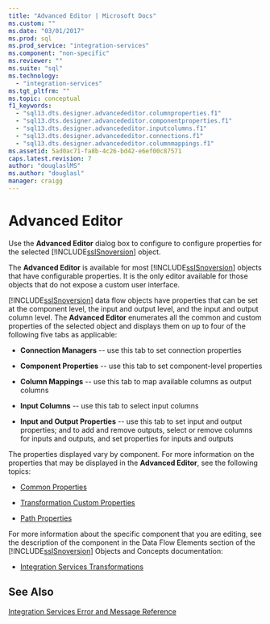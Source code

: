 ```yaml
---
title: "Advanced Editor | Microsoft Docs"
ms.custom: ""
ms.date: "03/01/2017"
ms.prod: sql
ms.prod_service: "integration-services"
ms.component: "non-specific"
ms.reviewer: ""
ms.suite: "sql"
ms.technology: 
  - "integration-services"
ms.tgt_pltfrm: ""
ms.topic: conceptual
f1_keywords: 
  - "sql13.dts.designer.advancededitor.columnproperties.f1"
  - "sql13.dts.designer.advancededitor.componentproperties.f1"
  - "sql13.dts.designer.advancededitor.inputcolumns.f1"
  - "sql13.dts.designer.advancededitor.connections.f1"
  - "sql13.dts.designer.advancededitor.columnmappings.f1"
ms.assetid: 5ad0ac71-fa8b-4c26-bd42-e6ef00c87571
caps.latest.revision: 7
author: "douglaslMS"
ms.author: "douglasl"
manager: craigg
---
```

# Advanced Editor
  Use the **Advanced Editor** dialog box to configure to configure properties for the selected [!INCLUDE[ssISnoversion](../includes/ssisnoversion-md.md)] object.  
  
 The **Advanced Editor** is available for most [!INCLUDE[ssISnoversion](../includes/ssisnoversion-md.md)] objects that have configurable properties. It is the only editor available for those objects that do not expose a custom user interface.  
  
 [!INCLUDE[ssISnoversion](../includes/ssisnoversion-md.md)] data flow objects have properties that can be set at the component level, the input and output level, and the input and output column level. The **Advanced Editor** enumerates all the common and custom properties of the selected object and displays them on up to four of the following five tabs as applicable:  
  
-   **Connection Managers** -- use this tab to set connection properties  
  
-   **Component Properties** -- use this tab to set component-level properties  
  
-   **Column Mappings** -- use this tab to map available columns as output columns  
  
-   **Input Columns** -- use this tab to select input columns  
  
-   **Input and Output Properties** -- use this tab to set input and output properties; and to add and remove outputs, select or remove columns for inputs and outputs, and set properties for inputs and outputs  
  
 The properties displayed vary by component. For more information on the properties that may be displayed in the **Advanced Editor**, see the following topics:  
  
-   [Common Properties](http://msdn.microsoft.com/library/51973502-5cc6-4125-9fce-e60fa1b7b796)  
  
-   [Transformation Custom Properties](../integration-services/data-flow/transformations/transformation-custom-properties.md)  
  
-   [Path Properties](http://msdn.microsoft.com/library/89b1e347-9579-4f6b-af74-c6519ea08eea)  
  
 For more information about the specific component that you are editing, see the description of the component in the Data Flow Elements section of the [!INCLUDE[ssISnoversion](../includes/ssisnoversion-md.md)] Objects and Concepts documentation:  
  
-   [Integration Services Transformations](../integration-services/data-flow/transformations/integration-services-transformations.md)  
  
## See Also  
 [Integration Services Error and Message Reference](../integration-services/integration-services-error-and-message-reference.md)  
  
  
